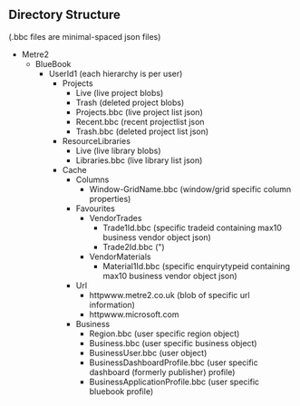 ## Directory Structure

(.bbc files are minimal-spaced json files)

- Metre2
  - BlueBook
    - UserId1 (each hierarchy is per user)
      - Projects
        - Live (live project blobs)
        - Trash (deleted project blobs)
        * Projects.bbc (live project list json)
        * Recent.bbc (recent projectlist json
        * Trash.bbc (deleted project list json)
      - ResourceLibraries
        - Live (live library blobs)
        - Libraries.bbc (live library list json)
      - Cache
        - Columns
          * Window-GridName.bbc (window/grid specific column properties)
        - Favourites
          - VendorTrades
            * Trade1Id.bbc (specific tradeid containing max10 business vendor object json)
            * Trade2Id.bbc (")
          - VendorMaterials
            * Material1Id.bbc (specific enquirytypeid containing max10 business vendor object json)
        - Url
          - httpwww.metre2.co.uk (blob of specific url information)
          - httpwww.microsoft.com
        - Business
          - Region.bbc (user specific region object)
          - Business.bbc (user specific business object)
          - BusinessUser.bbc (user object)
          - BusinessDashboardProfile.bbc (user specific dashboard (formerly publisher) profile)
          - BusinessApplicationProfile.bbc (user specific bluebook profile)
          
